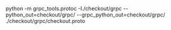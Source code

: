 python -m grpc_tools.protoc -I./checkout/grpc --python_out=checkout/grpc/ --grpc_python_out=checkout/grpc/ ./checkout/grpc/checkout.proto